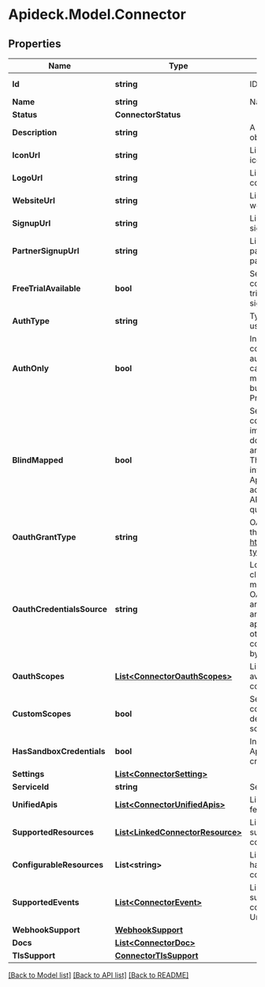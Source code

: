 # Apideck.Model.Connector

## Properties

Name | Type | Description | Notes
------------ | ------------- | ------------- | -------------
**Id** | **string** | ID of the connector. | [optional] [readonly] 
**Name** | **string** | Name of the connector. | [optional] 
**Status** | **ConnectorStatus** |  | [optional] 
**Description** | **string** | A description of the object. | [optional] 
**IconUrl** | **string** | Link to a small square icon for the connector. | [optional] 
**LogoUrl** | **string** | Link to the full logo for the connector. | [optional] 
**WebsiteUrl** | **string** | Link to the connector&#39;s website. | [optional] 
**SignupUrl** | **string** | Link to the connector&#39;s signup page. | [optional] 
**PartnerSignupUrl** | **string** | Link to the connector&#39;s partner program signup page. | [optional] 
**FreeTrialAvailable** | **bool** | Set to &#x60;true&#x60; when the connector offers a free trial. Use &#x60;signup_url&#x60; to sign up for a free trial | [optional] 
**AuthType** | **string** | Type of authorization used by the connector | [optional] [readonly] 
**AuthOnly** | **bool** | Indicates whether a connector only supports authentication. In this case the connector is not mapped to a Unified API, but can be used with the Proxy API | [optional] [readonly] 
**BlindMapped** | **bool** | Set to &#x60;true&#x60; when connector was implemented from downstream docs only and without API access. This state indicates that integration will require Apideck support, and access to downstream API to validate mapping quality. | [optional] [readonly] 
**OauthGrantType** | **string** | OAuth grant type used by the connector. More info: https://oauth.net/2/grant-types | [optional] [readonly] 
**OauthCredentialsSource** | **string** | Location of the OAuth client credentials. For most connectors the OAuth client credentials are stored on integration and managed by the application owner. For others they are stored on connection and managed by the consumer in Vault. | [optional] [readonly] 
**OauthScopes** | [**List&lt;ConnectorOauthScopes&gt;**](ConnectorOauthScopes.md) | List of OAuth Scopes available for this connector. | [optional] 
**CustomScopes** | **bool** | Set to &#x60;true&#x60; when connector allows the definition of custom scopes. | [optional] [readonly] 
**HasSandboxCredentials** | **bool** | Indicates whether Apideck Sandbox OAuth credentials are available. | [optional] 
**Settings** | [**List&lt;ConnectorSetting&gt;**](ConnectorSetting.md) |  | [optional] 
**ServiceId** | **string** | Service provider identifier | [optional] 
**UnifiedApis** | [**List&lt;ConnectorUnifiedApis&gt;**](ConnectorUnifiedApis.md) | List of Unified APIs that feature this connector. | [optional] 
**SupportedResources** | [**List&lt;LinkedConnectorResource&gt;**](LinkedConnectorResource.md) | List of resources that are supported on the connector. | [optional] 
**ConfigurableResources** | **List&lt;string&gt;** | List of resources that have settings that can be configured. | [optional] 
**SupportedEvents** | [**List&lt;ConnectorEvent&gt;**](ConnectorEvent.md) | List of events that are supported on the connector across all Unified APIs. | [optional] 
**WebhookSupport** | [**WebhookSupport**](WebhookSupport.md) |  | [optional] 
**Docs** | [**List&lt;ConnectorDoc&gt;**](ConnectorDoc.md) |  | [optional] 
**TlsSupport** | [**ConnectorTlsSupport**](ConnectorTlsSupport.md) |  | [optional] 

[[Back to Model list]](../README.md#documentation-for-models) [[Back to API list]](../README.md#documentation-for-api-endpoints) [[Back to README]](../README.md)

